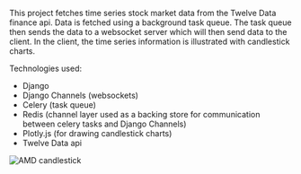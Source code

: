 This project fetches time series stock market data from the Twelve Data finance api. Data is fetched using a background task queue. The task queue then sends the data to a websocket server which will then send data to the client. In the client, the time series information is illustrated with candlestick charts.

Technologies used:
- Django
- Django Channels (websockets)
- Celery (task queue)
- Redis (channel layer used as a backing store for communication between celery tasks and Django Channels)
- Plotly.js (for drawing candlestick charts)
- Twelve Data api


![](../screenshots/amd_chart.png?raw=true "AMD candlestick")
